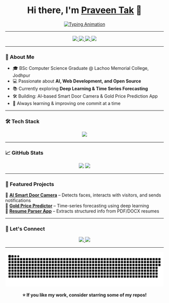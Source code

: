 <!-- Profile Header with Typing Animation -->
<h1 align="center">
  Hi there, I'm <a href="https://github.com/TAK-PRAVEEN" target="_blank">Praveen Tak</a> 👋
</h1>
<p align="center">
  <a href="https://git.io/typing-svg" target="_blank">
    <img src="https://readme-typing-svg.herokuapp.com?size=24&center=true&vCenter=true&width=500&lines=Data+Scientist;Machine+Learning+Enthusiast;BSc+Computer+Science+Student;Open+Source+Contributor" alt="Typing Animation">
  </a>
</p>

---

<!-- Badges -->
<p align="center">
  <a href="mailto:praveentak715@gmail.com" target="_blank">
    <img src="https://img.shields.io/badge/Email-D14836?style=for-the-badge&logo=gmail&logoColor=white" />
  </a>
  <a href="https://linktr.ee/Praveen.Tak" target="_blank">
    <img src="https://img.shields.io/badge/Linktree-39E09B?style=for-the-badge&logo=linktree&logoColor=white" />
  </a>
  <a href="https://www.linkedin.com/in/praveentak/" target="_blank">
    <img src="https://img.shields.io/badge/LinkedIn-0077B5?style=for-the-badge&logo=linkedin&logoColor=white" />
  </a>
  <a href="https://github.com/TAK-PRAVEEN" target="_blank">
    <img src="https://img.shields.io/github/followers/TAK-PRAVEEN?label=Follow&style=for-the-badge" />
  </a>
</p>

---

### 🚀 About Me
- 🎓 BSc Computer Science Graduate @ Lachoo Memorial College, Jodhpur  
- 💻 Passionate about **AI, Web Development, and Open Source**  
- 📚 Currently exploring **Deep Learning & Time Series Forecasting**  
- 🛠️ Building: AI-based Smart Door Camera & Gold Price Prediction App  
- 🌱 Always learning & improving one commit at a time  

---

### 🛠️ Tech Stack
<p align='center'>
  <img src="https://skillicons.dev/icons?i=python,flask,html,css,js,sql,powerbi,excel,docker,mongodb,git,vscode&perline=6" />
</p>

---

### 📈 GitHub Stats
<p align="center">
  <img src="https://github-readme-stats.vercel.app/api?username=TAK-PRAVEEN&show_icons=true&theme=tokyonight" height="180"/>
  <img src="https://github-readme-stats.vercel.app/api/top-langs/?username=TAK-PRAVEEN&layout=compact&theme=tokyonight" height="180"/>
</p>

---

### 🌟 Featured Projects
  🔹 [**AI Smart Door Camera**](#) – Detects faces, interacts with visitors, and sends notifications  
  🔹 [**Gold Price Predictor**](#) – Time-series forecasting using deep learning  
  🔹 [**Resume Parser App**](#) – Extracts structured info from PDF/DOCX resumes  

---

### 🤝 Let's Connect
<p align="center">
  <a href="mailto:praveentak715@gmail.com" target="_blank">
    <img src="https://img.shields.io/badge/Email%20Me-8B0000?style=for-the-badge&logo=gmail&logoColor=white" />
  </a>
  <a href="https://www.linkedin.com/in/praveentak/" target="_blank">
    <img src="https://img.shields.io/badge/LinkedIn%20Profile-0e76a8?style=for-the-badge&logo=linkedin&logoColor=white" />
  </a>
</p>

---

<!-- Animated Footer -->
<p align="center">
  <img src="https://raw.githubusercontent.com/TAK-PRAVEEN/TAK-PRAVEEN/output/github-contribution-grid-snake.svg" alt="snake animation" />
</p>

<p align="center">
  <b>⭐ If you like my work, consider starring some of my repos!</b>
</p>
